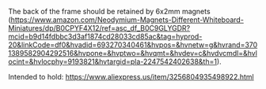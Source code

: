 The back of the frame should be retained by 6x2mm magnets (https://www.amazon.com/Neodymium-Magnets-Different-Whiteboard-Miniatures/dp/B0CPYF4X12/ref=asc_df_B0C9GLYGDR?mcid=b9d14fdbbc3d3af1874cd28033cd85ac&tag=hyprod-20&linkCode=df0&hvadid=693270340461&hvpos=&hvnetw=g&hvrand=3701389582904292516&hvpone=&hvptwo=&hvqmt=&hvdev=c&hvdvcmdl=&hvlocint=&hvlocphy=9193821&hvtargid=pla-2247542402638&th=1).

Intended to hold:
https://www.aliexpress.us/item/3256804935498922.html
